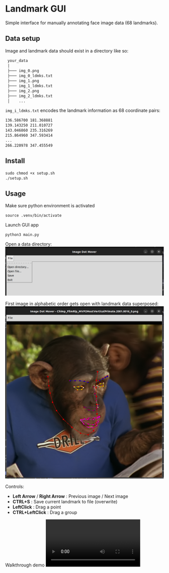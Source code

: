 # Landmark GUI

Simple interface for manually annotating face image data (68 landmarks).

## Data setup

Image and landmark data should exist in a directory like so:
```
 your_data
 |
 ├─── img_0.png
 ├─── img_0_ldmks.txt
 ├─── img_1.png
 ├─── img_1_ldmks.txt
 ├─── img_2.png
 ├─── img_2_ldmks.txt
 │    ...
```

`img_i_ldmks.txt` encodes the landmark information as 68 coordinate pairs:
```
136.586700 181.368881
139.143250 211.010727
143.046860 235.316269
215.864960 347.593414
...
266.220978 347.455549
```


## Install

```
sudo chmod +x setup.sh
./setup.sh
```

## Usage

Make sure python environment is activated
```
source .venv/bin/activate
```

Launch GUI app
```
python3 main.py
```

Open a data directory:
![Alt text](image.png)

First image in alphabetic order gets open with landmark data superposed:
![Alt text](image-1.png)

Controls:
* **Left Arrow** / **Right Arrow** : Previous image / Next image
* **CTRL+S** : Save current landmark to file (overwrite)
* **LeftClick** : Drag a point
* **CTRL+LeftClick** : Drag a group

Walkthrough demo
![Alt text](walkthrough.webm.mov)